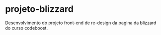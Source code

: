 # projeto-blizzard
Desenvolvimento do projeto front-end de re-design da pagina da blizzard do curso codeboost.
